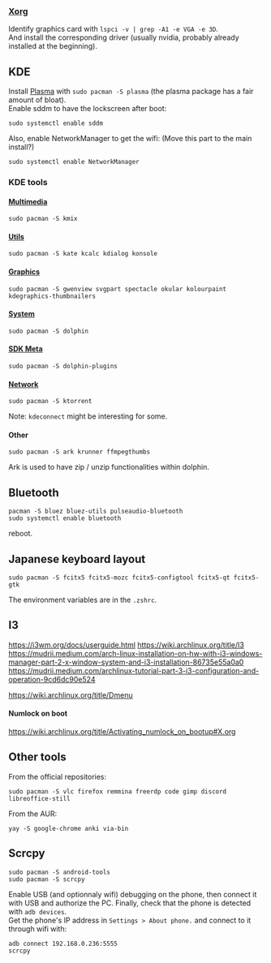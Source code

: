 ### [Xorg](https://wiki.archlinux.org/title/Xorg)

Identify graphics card with `lspci -v | grep -A1 -e VGA -e 3D`.\
And install the corresponding driver (usually nvidia, probably already installed at the beginning).

## KDE

Install [Plasma](https://wiki.archlinux.org/title/KDE#Plasma) with `sudo pacman -S plasma` (the plasma package has a fair amount of bloat).\
Enable sddm to have the lockscreen after boot:

```console
sudo systemctl enable sddm
```

Also, enable NetworkManager to get the wifi: (Move this part to the main install?)

```console
sudo systemctl enable NetworkManager
```

### KDE tools

#### [Multimedia](https://archlinux.org/packages/extra/any/kde-multimedia-meta/)

```console
sudo pacman -S kmix
```

#### [Utils](https://archlinux.org/groups/x86_64/kde-utilities/)

```console
sudo pacman -S kate kcalc kdialog konsole
```

#### [Graphics](https://archlinux.org/packages/extra/any/kde-graphics-meta/)

```console
sudo pacman -S gwenview svgpart spectacle okular kolourpaint kdegraphics-thumbnailers
```

#### [System](https://archlinux.org/packages/extra/any/kde-system-meta/)

```console
sudo pacman -S dolphin
```

#### [SDK Meta](https://archlinux.org/packages/extra/any/kde-sdk-meta/)

```console
sudo pacman -S dolphin-plugins
```

#### [Network](https://archlinux.org/packages/extra/any/kde-network-meta/)

```console
sudo pacman -S ktorrent
```

Note: `kdeconnect` might be interesting for some.

#### Other

```console
sudo pacman -S ark krunner ffmpegthumbs
```

Ark is used to have zip / unzip functionalities within dolphin.

## Bluetooth

```console
pacman -S bluez bluez-utils pulseaudio-bluetooth
sudo systemctl enable bluetooth
```

reboot.

## Japanese keyboard layout

```console
sudo pacman -S fcitx5 fcitx5-mozc fcitx5-configtool fcitx5-qt fcitx5-gtk
```

The environment variables are in the `.zshrc`.

## I3

https://i3wm.org/docs/userguide.html
https://wiki.archlinux.org/title/I3
https://mudrii.medium.com/arch-linux-installation-on-hw-with-i3-windows-manager-part-2-x-window-system-and-i3-installation-86735e55a0a0
https://mudrii.medium.com/archlinux-tutorial-part-3-i3-configuration-and-operation-9cd6dc90e524

https://wiki.archlinux.org/title/Dmenu

#### Numlock on boot

https://wiki.archlinux.org/title/Activating_numlock_on_bootup#X.org

## Other tools

From the official repositories:

```console
sudo pacman -S vlc firefox remmina freerdp code gimp discord libreoffice-still
```

From the AUR:

```console
yay -S google-chrome anki via-bin
```

## Scrcpy

```console
sudo pacman -S android-tools
sudo pacman -S scrcpy
```

Enable USB (and optionnaly wifi) debugging on the phone, then connect it with USB and authorize the PC. Finally, check that the phone is detected with `adb devices`.\
Get the phone's IP address in `Settings > About phone.` and connect to it through wifi with:

```console
adb connect 192.168.0.236:5555
scrcpy
```
